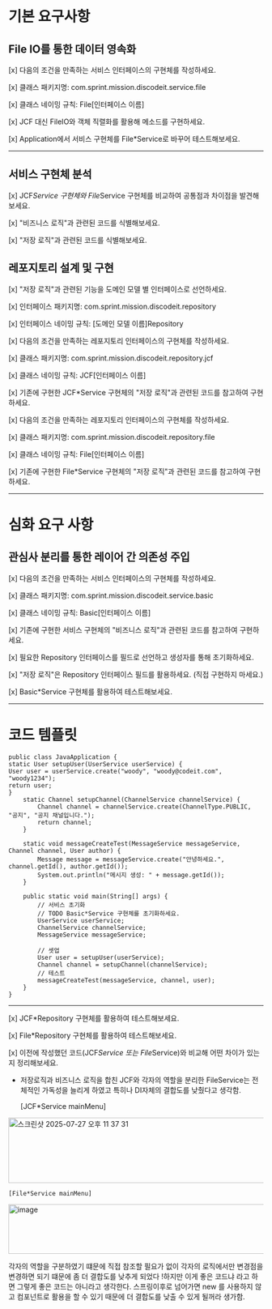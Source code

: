 # 기본 요구사항
## File IO를 통한 데이터 영속화
[x]  다음의 조건을 만족하는 서비스 인터페이스의 구현체를 작성하세요.

[x]  클래스 패키지명: com.sprint.mission.discodeit.service.file

[x]  클래스 네이밍 규칙: File[인터페이스 이름]

[x]  JCF 대신 FileIO와 객체 직렬화를 활용해 메소드를 구현하세요.

[x]  Application에서 서비스 구현체를 File*Service로 바꾸어 테스트해보세요.

***
## 서비스 구현체 분석
[x] JCF*Service 구현체와 File*Service 구현체를 비교하여 공통점과 차이점을 발견해보세요.

[x] "비즈니스 로직"과 관련된 코드를 식별해보세요.

[x] "저장 로직"과 관련된 코드를 식별해보세요.

## 레포지토리 설계 및 구현
[x] "저장 로직"과 관련된 기능을 도메인 모델 별 인터페이스로 선언하세요.

[x] 인터페이스 패키지명: com.sprint.mission.discodeit.repository

[x] 인터페이스 네이밍 규칙: [도메인 모델 이름]Repository

[x] 다음의 조건을 만족하는 레포지토리 인터페이스의 구현체를 작성하세요.

[x] 클래스 패키지명: com.sprint.mission.discodeit.repository.jcf

[x] 클래스 네이밍 규칙: JCF[인터페이스 이름]

[x] 기존에 구현한 JCF*Service 구현체의 "저장 로직"과 관련된 코드를 참고하여 구현하세요.

[x] 다음의 조건을 만족하는 레포지토리 인터페이스의 구현체를 작성하세요.

[x] 클래스 패키지명: com.sprint.mission.discodeit.repository.file

[x] 클래스 네이밍 규칙: File[인터페이스 이름]

[x] 기존에 구현한 File*Service 구현체의 "저장 로직"과 관련된 코드를 참고하여 구현하세요.

***
# 심화 요구 사항
## 관심사 분리를 통한 레이어 간 의존성 주입
[x] 다음의 조건을 만족하는 서비스 인터페이스의 구현체를 작성하세요.

[x] 클래스 패키지명: com.sprint.mission.discodeit.service.basic

[x] 클래스 네이밍 규칙: Basic[인터페이스 이름]

[x] 기존에 구현한 서비스 구현체의 "비즈니스 로직"과 관련된 코드를 참고하여 구현하세요.

[x] 필요한 Repository 인터페이스를 필드로 선언하고 생성자를 통해 초기화하세요.

[x] "저장 로직"은 Repository 인터페이스 필드를 활용하세요. (직접 구현하지 마세요.)

[x] Basic*Service 구현체를 활용하여 테스트해보세요.

***
# 코드 템플릿
```
public class JavaApplication {
static User setupUser(UserService userService) {
User user = userService.create("woody", "woody@codeit.com", "woody1234");
return user;
}
    static Channel setupChannel(ChannelService channelService) {
        Channel channel = channelService.create(ChannelType.PUBLIC, "공지", "공지 채널입니다.");
        return channel;
    }

    static void messageCreateTest(MessageService messageService, Channel channel, User author) {
        Message message = messageService.create("안녕하세요.", channel.getId(), author.getId());
        System.out.println("메시지 생성: " + message.getId());
    }

    public static void main(String[] args) {
        // 서비스 초기화
        // TODO Basic*Service 구현체를 초기화하세요.
        UserService userService;
        ChannelService channelService;
        MessageService messageService;

        // 셋업
        User user = setupUser(userService);
        Channel channel = setupChannel(channelService);
        // 테스트
        messageCreateTest(messageService, channel, user);
    }
}
```
***
[x]  JCF*Repository  구현체를 활용하여 테스트해보세요.

[x]  File*Repository 구현체를 활용하여 테스트해보세요.

[x] 이전에 작성했던 코드(JCF*Service 또는 File*Service)와 비교해 어떤 차이가 있는지 정리해보세요.
 + 저장로직과 비즈니스 로직을 합친 JCF와 각자의 역할을 분리한 FileService는 전체적인 가독성을 늘리게 하였고 특히나 DI자체의 결합도를 낮췄다고 생각함.

    [JCF*Service mainMenu]
<img width="731" height="129" alt="스크린샷 2025-07-27 오후 11 37 31" src="https://github.com/user-attachments/assets/a7037779-9bde-46f7-abd0-6e7349390b4d" />

    [File*Service mainMenu]
<img width="528" height="98" alt="image" src="https://github.com/user-attachments/assets/ca31d23a-3123-4e89-8955-8df5bd3dd87a" />

각자의 역할을 구분하였기 떄문에 직접 참조할 필요가 없이 각자의 로직에서만 변경점을 변경하면 되기 떄문에 좀 더 결합도를 낮추게 되었다
!하지만 이게 좋은 코드냐 라고 하면 그렇게 좋은 코드는 아니라고 생각한다. 스프링이후로 넘어가면 new 를 사용하지 않고 컴포넌트로 활용을 할 수 있기 때문에 더 결합도를 낮출 수 있게 될꺼라 생가함.
   

